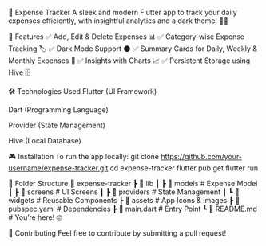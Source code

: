 💸 Expense Tracker
A sleek and modern Flutter app to track your daily expenses efficiently, with insightful analytics and a dark theme! 🌙✨

🚀 Features
✅ Add, Edit & Delete Expenses 📊
✅ Category-wise Expense Tracking 🏷️
✅ Dark Mode Support 🌑
✅ Summary Cards for Daily, Weekly & Monthly Expenses 📆
✅ Insights with Charts 📈
✅ Persistent Storage using Hive 🗄️

🛠️ Technologies Used
Flutter (UI Framework)

Dart (Programming Language)

Provider (State Management)

Hive (Local Database)

🎮 Installation
To run the app locally:
    git clone https://github.com/your-username/expense-tracker.git
    cd expense-tracker
    flutter pub get
    flutter run

📂 Folder Structure
    📂 expense-tracker
    ┣ 📂 lib
    ┃ ┣ 📂 models          # Expense Model
    ┃ ┣ 📂 screens         # UI Screens
    ┃ ┣ 📂 providers       # State Management
    ┃ ┗ 📂 widgets         # Reusable Components
    ┣ 📂 assets            # App Icons & Images
    ┣ 📜 pubspec.yaml      # Dependencies
    ┣ 📜 main.dart         # Entry Point
    ┗ 📜 README.md         # You’re here! 🤓
    
🤝 Contributing
Feel free to contribute by submitting a pull request!